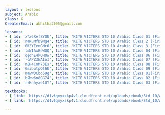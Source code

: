 ```yaml
--- 
layout : lessons 
subject: Arabic
class: X
CreaterEmail: abhitha2005@gmail.com

lessons: 
- { id: 'xYx6RefZYOU', title: 'KITE VICTERS STD 10 Arabic Class 01 (First Bell-ഫസ്റ്റ് ബെല്‍)' }
- { id: 'n0RuMfD9Mg4', title: 'KITE VICTERS STD 10 Arabic Class 2 (First Bell-ഫസ്റ്റ് ബെല്‍)' }
- { id: '0M2YEenGNr0', title: 'KITE VICTERS STD 10 Arabic Class 3 (First Bell-ഫസ്റ്റ് ബെല്‍)' }
- { id: 'tmWIAxEeWQQ', title: 'KITE VICTERS STD 10 Arabic Class 04 (First Bell-ഫസ്റ്റ് ബെല്‍)' }
- { id: 'qgohE4kUHOw', title: 'KITE VICTERS STD 10 Arabic Class 06 (First Bell-ഫസ്റ്റ് ബെല്‍)' }
- { id: '-CAPZ3WAIoI', title: 'KITE VICTERS STD 10 Arabic Class 07 (First Bell-ഫസ്റ്റ് ബെല്‍)' }
- { id: 'mEH4CnM73Es', title: 'KITE VICTERS STD 10 Arabic Class 08 (First Bell-ഫസ്റ്റ് ബെല്‍)' }
- { id: 'GmibutpOf6U', title: 'KITE VICTERS STD 10 Arabic Class 09 (First Bell-ഫസ്റ്റ് ബെല്‍)' }
- { id: 'm0wWDCbd59g', title: 'KITE VICTERS STD 10 Arabic Class 01(First Bell-ഫസ്റ്റ് ബെല്‍) (Revision)' }
- { id: 'bShw6n8GG74', title: 'KITE VICTERS STD 10 Arabic Class 02 (First Bell-ഫസ്റ്റ് ബെല്‍) (Revision)' }
- { id: 'rzHnhyxe1UY', title: 'KITE VICTERS STD 10 Arabic Class 03 (First Bell-ഫസ്റ്റ് ബെല്‍) (Revision)' }

textbooks:
- { link: 'https://d1v6qmyxzkp4v1.cloudfront.net/uploads/ebook/Std_10/ArabicGeneral_1/ArabicGeneral_1.pdf', title: 'Arabic 1' }
- { link: 'https://d1v6qmyxzkp4v1.cloudfront.net/uploads/ebook/Std_10/ArabicOriental_1/ArabicOriental_1.pdf', title: 'Arabic 2' }

--- 
```

